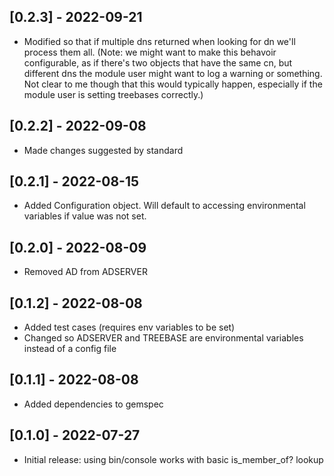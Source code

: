 ## [0.2.3] - 2022-09-21

- Modified so that if multiple dns returned when looking for dn we'll process them all. (Note: we might want to make this behavoir configurable, as if there's two objects that have the same cn, but different dns the module user might want to log a warning or something. Not clear to me though that this would typically happen, especially if the module user is setting treebases correctly.) 

## [0.2.2] - 2022-09-08

- Made changes suggested by standard

## [0.2.1] - 2022-08-15 

- Added Configuration object. Will default to accessing environmental variables if value was not set.

## [0.2.0] - 2022-08-09

- Removed AD from ADSERVER

## [0.1.2] - 2022-08-08

- Added test cases (requires env variables to be set)
- Changed so ADSERVER and TREEBASE are environmental variables instead of a config file

## [0.1.1] - 2022-08-08

- Added dependencies to gemspec

## [0.1.0] - 2022-07-27

- Initial release: using bin/console works with basic is_member_of? lookup
